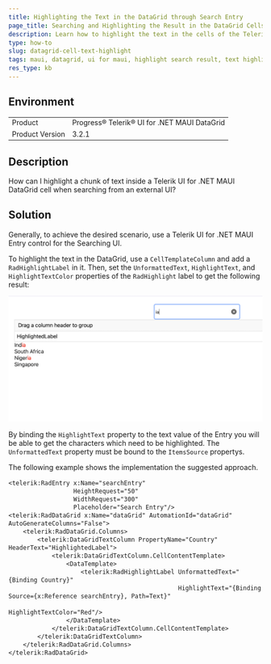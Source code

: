 ```yaml
---
title: Highlighting the Text in the DataGrid through Search Entry
page_title: Searching and Highlighting the Result in the DataGrid Cells - .NET MAUI Knowledge Base
description: Learn how to highlight the text in the cells of the Telerik UI for .NET MAUI DataGrid component through the Search entry when searching from an external UI.
type: how-to
slug: datagrid-cell-text-highlight
tags: maui, datagrid, ui for maui, highlight search result, text highlight
res_type: kb
---
```


## Environment

<table>
	<tbody>
    <tr>
      <td>Product</td>
      <td>Progress® Telerik® UI for .NET MAUI DataGrid</td>
    </tr>
  	<tr>
  		<td>Product Version</td>
  		<td>3.2.1</td>
  	</tr>
	</tbody>
</table>

## Description

How can I highlight a chunk of text inside a Telerik UI for .NET MAUI DataGrid cell when searching from an external UI?

## Solution

Generally, to achieve the desired scenario, use a Telerik UI for .NET MAUI Entry control for the Searching UI.

To highlight the text in the DataGrid, use a `CellTemplateColumn` and add a `RadHighlightLabel` in it. Then, set the `UnformattedText`, `HighlightText`, and `HighlightTextColor` properties of the `RadHighlight` label to get the following result:

![.NET MAUI DataGrid Highlighted Text](images/highlightedtext.png)

By binding the `HighlightText` property to the text value of the Entry you will be able to get the characters which need to be highlighted. The `UnformattedText` property must be bound to the `ItemsSource` propertys.

The following example shows the implementation the suggested approach.

```XAML
<telerik:RadEntry x:Name="searchEntry"
				  HeightRequest="50"
				  WidthRequest="300"
				  Placeholder="Search Entry"/>
<telerik:RadDataGrid x:Name="dataGrid" AutomationId="dataGrid" AutoGenerateColumns="False">
	<telerik:RadDataGrid.Columns>
		<telerik:DataGridTextColumn PropertyName="Country" HeaderText="HighlightedLabel">
			<telerik:DataGridTextColumn.CellContentTemplate>
				<DataTemplate>
					<telerik:RadHighlightLabel UnformattedText="{Binding Country}"
											   HighlightText="{Binding Source={x:Reference searchEntry}, Path=Text}"
											   HighlightTextColor="Red"/>
				</DataTemplate>
			</telerik:DataGridTextColumn.CellContentTemplate>
		</telerik:DataGridTextColumn>
	</telerik:RadDataGrid.Columns>
</telerik:RadDataGrid>
```
